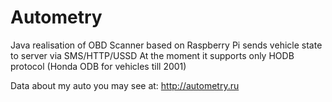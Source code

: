 # Autometry
Java realisation of OBD Scanner based on Raspberry Pi sends vehicle state to server via SMS/HTTP/USSD
At the moment it supports only HODB protocol (Honda ODB for vehicles till 2001)

Data about my auto you may see at: http://autometry.ru
